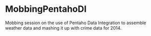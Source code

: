 MobbingPentahoDI
================

Mobbing session on the use of Pentaho Data Integration to assemble weather data and mashing it up with crime data for 2014.
